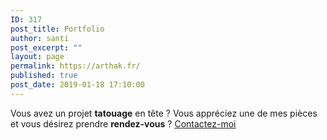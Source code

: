 ```yaml
---
ID: 317
post_title: Portfolio
author: santi
post_excerpt: ""
layout: page
permalink: https://arthak.fr/
published: true
post_date: 2019-01-18 17:10:00
---
```

Vous avez un projet <strong>tatouage</strong> en tête ? Vous appréciez une de mes pièces et vous désirez prendre <strong>rendez-vous</strong> ? <a href="/contact" id="submit" class="submit" value="Post Comment">Contactez-moi</a>